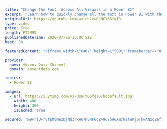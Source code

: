 ```yaml
---
title: "Change The Font  Across All Visuals in a Power BI"
excerpt: "Learn how to quickly change all the text in Power BI with the theme options in Power BI"
originalUrl: https://youtube.com/watch?v=OsNCY66fgT0
type: video
price: Free
length: PT2M9S
publishedDateTime: 2020-07-26T13:06:51Z
heat: 50

featuredContent: "<iframe width=\"800\" height=\"500\" frameborder=\"0\" src=\"https://www.youtube.com/embed/OsNCY66fgT0\" allow=\"accelerometer; autoplay; encrypted-media; gyroscope; picture-in-picture\" allowfullscreen></iframe>"

provider:
  name: Absent Data Channel
  domain: absentdata.com

topics:
  - Power BI

images:
  - url: https://i.ytimg.com/vi/OsNCY66fgT0/hqdefault.jpg
    width: 480
    height: 360
    isCached: true

secured: "m9vrlU+rVfEMcMezDjNd3rxAUvkvNF6cZ+9C7oA6XW/HileMjpTkwANzoZef1jhwhZSAE2aZOxvwc9gbQEKyAzjmbKLozMZ8RYbLAUp6ld/6GQZJTlfJeb0COF7+EPToIw7nMSKCjhFyW+SIvGCi0nSk3iliC1nFAjzZT0mr0RFckeqwU1HGC6aCn1tRu8DVXzKUuzUkCr68Bh7QSjTxilH7XZrSckIhV8tyiUKGoz529b6ZoqZzYutk6AY9QCc/EbDZ6FrkR50fIuHFlbOvvhHLBV/hrIgMAyU4EdEz++WfDHHh29wFRifpfEgYxTdtCHA8gGXVATCvF2oYjBzmGLmicbuixF5C2Ex9uwhXv6kEvTaEjzQwYkI2MaAdPB6qQHCddB3vbCQ/0UpAD+SzDbDT6m7wGNx/iZbMM+q5foU=;pXcqa8UClHb9alCryg8gpw=="
---
```


